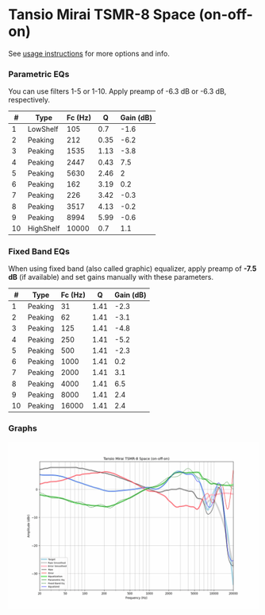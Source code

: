 # Tansio Mirai TSMR-8 Space (on-off-on)
See [usage instructions](https://github.com/jaakkopasanen/AutoEq#usage) for more options and info.

### Parametric EQs
You can use filters 1-5 or 1-10. Apply preamp of -6.3 dB or -6.3 dB, respectively.

|   # | Type      |   Fc (Hz) |    Q |   Gain (dB) |
|-----|-----------|-----------|------|-------------|
|   1 | LowShelf  |       105 | 0.7  |        -1.6 |
|   2 | Peaking   |       212 | 0.35 |        -6.2 |
|   3 | Peaking   |      1535 | 1.13 |        -3.8 |
|   4 | Peaking   |      2447 | 0.43 |         7.5 |
|   5 | Peaking   |      5630 | 2.46 |         2   |
|   6 | Peaking   |       162 | 3.19 |         0.2 |
|   7 | Peaking   |       226 | 3.42 |        -0.3 |
|   8 | Peaking   |      3517 | 4.13 |        -0.2 |
|   9 | Peaking   |      8994 | 5.99 |        -0.6 |
|  10 | HighShelf |     10000 | 0.7  |         1.1 |

### Fixed Band EQs
When using fixed band (also called graphic) equalizer, apply preamp of **-7.5 dB** (if available) and set gains manually with these parameters.

|   # | Type    |   Fc (Hz) |    Q |   Gain (dB) |
|-----|---------|-----------|------|-------------|
|   1 | Peaking |        31 | 1.41 |        -2.3 |
|   2 | Peaking |        62 | 1.41 |        -3.1 |
|   3 | Peaking |       125 | 1.41 |        -4.8 |
|   4 | Peaking |       250 | 1.41 |        -5.2 |
|   5 | Peaking |       500 | 1.41 |        -2.3 |
|   6 | Peaking |      1000 | 1.41 |         0.2 |
|   7 | Peaking |      2000 | 1.41 |         3.1 |
|   8 | Peaking |      4000 | 1.41 |         6.5 |
|   9 | Peaking |      8000 | 1.41 |         2.4 |
|  10 | Peaking |     16000 | 1.41 |         2.4 |

### Graphs
![](./Tansio%20Mirai%20TSMR-8%20Space%20(on-off-on).png)
